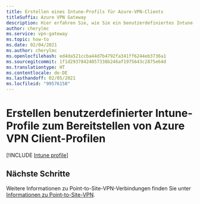 ```yaml
---
title: Erstellen eines Intune-Profils für Azure-VPN-Clients
titleSuffix: Azure VPN Gateway
description: Hier erfahren Sie, wie Sie ein benutzerdefiniertes Intune-Profil zum Bereitstellen von Azure VPN Client-Profilen erstellen.
author: cherylmc
ms.service: vpn-gateway
ms.topic: how-to
ms.date: 02/04/2021
ms.author: cherylmc
ms.openlocfilehash: ed4da521ccba44d7b4792fa341ff6244eb3736a1
ms.sourcegitcommit: 1f1d29378424057338b246af1975643c2875e64d
ms.translationtype: HT
ms.contentlocale: de-DE
ms.lasthandoff: 02/05/2021
ms.locfileid: "99576158"
---
```

# <a name="create-custom-intune-profiles-to-deploy-vpn-client-profiles"></a>Erstellen benutzerdefinierter Intune-Profile zum Bereitstellen von Azure VPN Client-Profilen

[!INCLUDE [Intune profile](../../includes/vpn-gateway-virtual-wan-vpn-profile-intune.md)]
 
## <a name="next-steps"></a>Nächste Schritte

Weitere Informationen zu Point-to-Site-VPN-Verbindungen finden Sie unter [Informationen zu Point-to-Site-VPN](point-to-site-about.md).